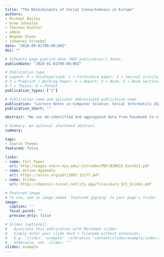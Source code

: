 ```yaml
---
title: "The Determinants of Social Connectedness in Europe"
authors:
- Michael Bailey
- Drew Johnston
- Theresa Kuchler
- admin
- Bogdan State
- Johannes Stroebel
date: "2020-09-01T00:00:00Z"
doi: ""

# Schedule page publish date (NOT publication's date).
publishDate: "2020-01-01T00:00:00Z"

# Publication type.
# Legend: 0 = Uncategorized; 1 = Conference paper; 2 = Journal article;
# 3 = Preprint / Working Paper; 4 = Report; 5 = Book; 6 = Book section;
# 7 = Thesis; 8 = Patent
publication_types: ["2"]

# Publication name and optional abbreviated publication name.
publication: "Lecture Notes in Computer Science: Social Informatics 2020"
publication_short: ""

abstract: "We use de-identified and aggregated data from Facebook to study the structure of social networks across European regions. Social connectedness declines strongly in geographic distance and at country borders. Historical borders and unions — such as the Austro-Hungarian Empire, Czechoslovakia, and East/West Germany — shape present-day social connectedness over and above today’s political boundaries and other controls. All else equal, social connectedness is stronger between regions with residents of similar ages and education levels, as well as between regions that share a language and religion. In contrast, region-pairs with dissimilar incomes tend to be more connected, likely due to increased migration from poorer to richer regions."

# Summary. An optional shortened abstract.
summary:

tags:
- Source Themes
featured: false

links:
- name: Full Paper
  url: http://pages.stern.nyu.edu/~jstroebe/PDF/BJRKSS_EuroSCI.pdf
- name: Online Appendix
  url: https://arxiv.org/pdf/2007.12177.pdf
- name: Slides
  url: https://dominic-russel.netlify.app/files/Euro_SCI_Slides.pdf

# Featured image
# To use, add an image named `featured.jpg/png` to your page's folder.
image:
  caption: ''
  focal_point: ""
  preview_only: false

# Slides (optional).
#   Associate this publication with Markdown slides.
#   Simply enter your slide deck's filename without extension.
#   E.g. `slides: "example"` references `content/slides/example/index.md`.
#   Otherwise, set `slides: ""`.
slides: example
---
```

